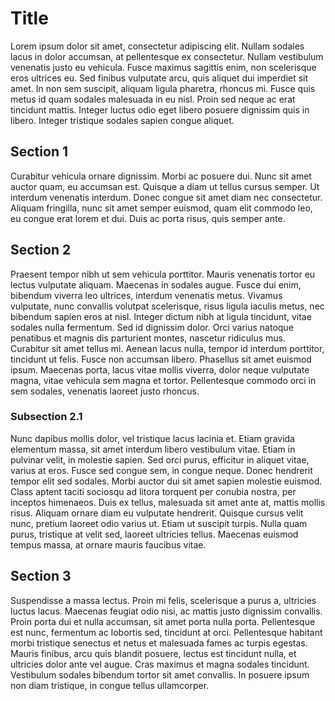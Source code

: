 # Title

Lorem ipsum dolor sit amet, consectetur adipiscing elit. Nullam sodales lacus in dolor accumsan, at pellentesque ex
consectetur. Nullam vestibulum venenatis justo eu vehicula. Fusce maximus sagittis enim, non scelerisque eros ultrices
eu. Sed finibus vulputate arcu, quis aliquet dui imperdiet sit amet. In non sem suscipit, aliquam ligula pharetra,
rhoncus mi. Fusce quis metus id quam sodales malesuada in eu nisl. Proin sed neque ac erat tincidunt mattis. Integer
luctus odio eget libero posuere dignissim quis in libero. Integer tristique sodales sapien congue aliquet.

## Section 1

Curabitur vehicula ornare dignissim. Morbi ac posuere dui. Nunc sit amet auctor quam, eu accumsan est. Quisque a diam ut
tellus cursus semper. Ut interdum venenatis interdum. Donec congue sit amet diam nec consectetur. Aliquam fringilla,
nunc sit amet semper euismod, quam elit commodo leo, eu congue erat lorem et dui. Duis ac porta risus, quis semper ante.

## Section 2

Praesent tempor nibh ut sem vehicula porttitor. Mauris venenatis tortor eu lectus vulputate aliquam. Maecenas in sodales
augue. Fusce dui enim, bibendum viverra leo ultrices, interdum venenatis metus. Vivamus vulputate, nunc convallis
volutpat scelerisque, risus ligula iaculis metus, nec bibendum sapien eros at nisl. Integer dictum nibh at ligula
tincidunt, vitae sodales nulla fermentum. Sed id dignissim dolor. Orci varius natoque penatibus et magnis dis parturient
montes, nascetur ridiculus mus. Curabitur sit amet tellus mi. Aenean lacus nulla, tempor id interdum porttitor,
tincidunt ut felis. Fusce non accumsan libero. Phasellus sit amet euismod ipsum. Maecenas porta, lacus vitae mollis
viverra, dolor neque vulputate magna, vitae vehicula sem magna et tortor. Pellentesque commodo orci in sem sodales,
venenatis laoreet justo rhoncus.

### Subsection 2.1

Nunc dapibus mollis dolor, vel tristique lacus lacinia et. Etiam gravida elementum massa, sit amet interdum libero
vestibulum vitae. Etiam in pulvinar velit, in molestie sapien. Sed orci purus, efficitur in aliquet vitae, varius at
eros. Fusce sed congue sem, in congue neque. Donec hendrerit tempor elit sed sodales. Morbi auctor dui sit amet sapien
molestie euismod. Class aptent taciti sociosqu ad litora torquent per conubia nostra, per inceptos himenaeos. Duis ex
tellus, malesuada sit amet ante at, mattis mollis risus. Aliquam ornare diam eu vulputate hendrerit. Quisque cursus
velit nunc, pretium laoreet odio varius ut. Etiam ut suscipit turpis. Nulla quam purus, tristique at velit sed, laoreet
ultricies tellus. Maecenas euismod tempus massa, at ornare mauris faucibus vitae.

## Section 3

Suspendisse a massa lectus. Proin mi felis, scelerisque a purus a, ultricies luctus lacus. Maecenas feugiat odio nisi,
ac mattis justo dignissim convallis. Proin porta dui et nulla accumsan, sit amet porta nulla porta. Pellentesque est
nunc, fermentum ac lobortis sed, tincidunt at orci. Pellentesque habitant morbi tristique senectus et netus et malesuada
fames ac turpis egestas. Mauris finibus, arcu quis blandit posuere, lectus est tincidunt nulla, et ultricies dolor ante
vel augue. Cras maximus et magna sodales tincidunt. Vestibulum sodales bibendum tortor sit amet convallis. In posuere
ipsum non diam tristique, in congue tellus ullamcorper. 